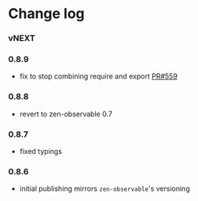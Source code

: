 # Change log

### vNEXT

### 0.8.9

* fix to stop combining require and export [PR#559](https://github.com/apollographql/apollo-link/pull/559)

### 0.8.8

* revert to zen-observable 0.7

### 0.8.7

* fixed typings

### 0.8.6

* initial publishing mirrors `zen-observable`'s versioning
